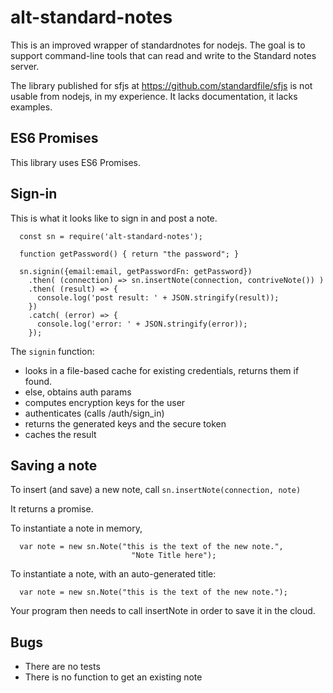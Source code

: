 # alt-standard-notes

This is an improved wrapper of standardnotes for nodejs.
The goal is to support command-line tools that can read and write to the Standard notes server.

The library published for sfjs at
https://github.com/standardfile/sfjs
is not usable from nodejs, in my experience. It lacks documentation, it lacks examples.

## ES6 Promises

This library uses ES6 Promises.

## Sign-in

This is what it looks like to sign in and post a note.

```
  const sn = require('alt-standard-notes');

  function getPassword() { return "the password"; }

  sn.signin({email:email, getPasswordFn: getPassword})
    .then( (connection) => sn.insertNote(connection, contriveNote()) )
    .then( (result) => {
      console.log('post result: ' + JSON.stringify(result));
    })
    .catch( (error) => {
      console.log('error: ' + JSON.stringify(error));
    });

```

The `signin` function:
* looks in a file-based cache for existing credentials, returns them if found.
* else, obtains auth params
* computes encryption keys for the user
* authenticates (calls /auth/sign_in)
* returns the generated keys and the secure token
* caches the result

## Saving a note

To insert (and save) a new note, call
`sn.insertNote(connection, note)`

It returns a promise.

To instantiate a note in memory,
```
  var note = new sn.Note("this is the text of the new note.",
                           "Note Title here");

```


To instantiate a note, with an auto-generated title:

```
  var note = new sn.Note("this is the text of the new note.");

```

Your program then needs to call insertNote in order to save it in the cloud.


## Bugs

* There are no tests
* There is no function to get an existing note
